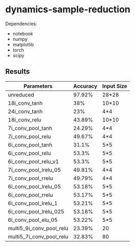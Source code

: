 # dynamics-sample-reduction
Dependencies:
- notebook
- numpy
- matplotlib
- torch
- scipy

## Results
| Parameters | Accuracy | Input Size |
|------------|----------|------------|
| unreduced | 97.92% | 28*28 |
| 18i_conv_tanh | 38% | 10*10 |
| 24i_conv_tanh | 23% | 4*4 |
| 18i_conv_relu | 43.89% | 10*10 |
| 7i_conv_pool_tanh | 24.29% | 4*4 |
| 7i_conv_pool_relu | 49.67% | 4*4 |
| 6i_conv_pool_tanh | 31.1% | 5*5 |
| 6i_conv_pool_relu | 53.3% | 5*5 |
| 6i_conv_pool_relu_v1 | 53.3% | 5*5 |
| 7i_conv_pool_lrelu_05 | 49.81% | 4*4 |
| 7i_conv_pool_rrelu | 49.79% | 4*4 |
| 6i_conv_pool_lrelu_05 | 53.18% | 5*5 |
| 6i_conv_pool_rrelu | 53.17% | 5*5 |
| 6i_conv_pool_lrelu_1 | 53.21% | 5*5 |
| 6i_conv_pool_lrelu_025 | 53.18% | 5*5 |
| 6i_conv_pool_elu_05 | 53.22% | 5*5 |
| multi5_9i_conv_pool_relu | 23.39% | 20 |
| multi5_7i_conv_pool_relu | 32.83% | 80 |
